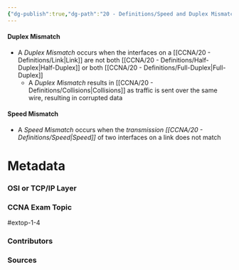 ```yaml
---
{"dg-publish":true,"dg-path":"20 - Definitions/Speed and Duplex Mismatch.md","permalink":"/20-definitions/speed-and-duplex-mismatch/","tags":["defs_ccna"]}
---
```



#### Duplex Mismatch
- A *Duplex Mismatch* occurs when the interfaces on a [[CCNA/20 - Definitions/Link\|Link]] are not both [[CCNA/20 - Definitions/Half-Duplex\|Half-Duplex]] or both [[CCNA/20 - Definitions/Full-Duplex\|Full-Duplex]]
	- A *Duplex Mismatch* results in [[CCNA/20 - Definitions/Collisions\|Collisions]] as traffic is sent over the same wire, resulting in corrupted data


#### Speed Mismatch
- A *Speed Mismatch* occurs when the *transmission [[CCNA/20 - Definitions/Speed\|Speed]]* of two interfaces on a link does not match






# Metadata
### OSI or TCP/IP Layer

### CCNA Exam Topic
#extop-1-4
### Contributors

### Sources

